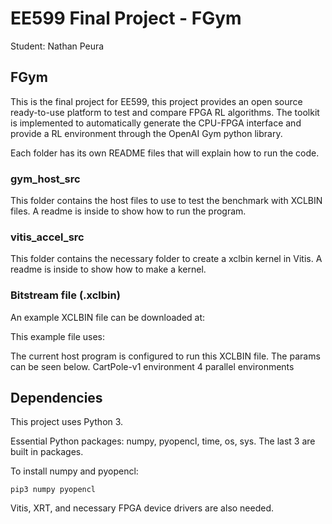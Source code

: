 # EE599 Final Project - FGym

Student: Nathan Peura

## FGym

This is the final project for EE599, this project provides an open source ready-to-use platform to test and compare FPGA RL algorithms. The toolkit is implemented to automatically generate the CPU-FPGA interface and provide a RL environment through the OpenAI Gym python library. 

Each folder has its own README files that will explain how to run the code.

### gym_host_src

This folder contains the host files to use to test the benchmark with XCLBIN files. A readme is inside to show how to run the program.

### vitis_accel_src

This folder contains the necessary folder to create a xclbin kernel in Vitis. A readme is inside to show how to make a kernel.

### Bitstream file (.xclbin)

An example XCLBIN file can be downloaded at:

This example file uses:

The current host program is configured to run this XCLBIN file. The params can be seen below.
CartPole-v1 environment
4 parallel environments

## Dependencies

This project uses Python 3. 


Essential Python packages: numpy, pyopencl, time, os, sys. The last 3 are built in packages. 

To install numpy and pyopencl: 
```
pip3 numpy pyopencl
```

Vitis, XRT, and necessary FPGA device drivers are also needed.